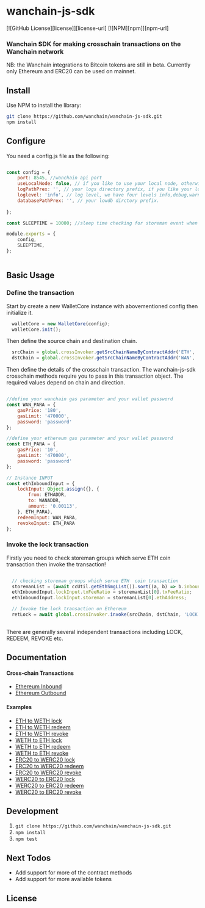 # wanchain-js-sdk

[![GitHub License][license]][license-url]
[![NPM][npm]][npm-url]

### Wanchain SDK for making crosschain transactions on the Wanchain network

NB: the Wanchain integrations to Bitcoin tokens are still in beta.
Currently only Ethereum and ERC20 can be used on mainnet.

## Install

Use NPM to install the library:

```bash
git clone https://github.com/wanchain/wanchain-js-sdk.git
npm install
```

## Configure

You need a config.js file as the following:

```javascript

const config = {
    port: 8545, //wanchain api port
    useLocalNode: false, // if you like to use your local node, otherwise please set to false
    logPathPrex: '', // your logs directory prefix, if you like your logs file under current directory just leave it blank.
    loglevel: 'info', // log level, we have four levels info,debug,warn and error.
    databasePathPrex: '', // your lowdb dirctory prefix.
    
};

const SLEEPTIME = 10000; //sleep time checking for storeman event when redeem

module.exports = {
    config,
    SLEEPTIME,
};



```

## Basic Usage

### Define the transaction

Start by create a new WalletCore instance with abovementioned config then initialize it.

```javascript
  walletCore = new WalletCore(config);
  walletCore.init();
```
Then define the source chain and destination chain.

```javascript
  srcChain = global.crossInvoker.getSrcChainNameByContractAddr('ETH', 'ETH');
  dstChain = global.crossInvoker.getSrcChainNameByContractAddr('WAN', 'WAN');
```

Then define the details of the crosschain transaction. The wanchain-js-sdk
crosschain methods require you to pass in this transaction object. The required
values depend on chain and direction.

```javascript

//define your wanchain gas parameter and your wallet password
const WAN_PARA = {
    gasPrice: '180',
    gasLimit: '470000',
    password: 'password'
};

//define your ethereum gas parameter and your wallet password
const ETH_PARA = {
    gasPrice: '10',
    gasLimit: '470000',
    password: 'password'
};

// Instance INPUT
const ethInboundInput = {
    lockInput: Object.assign({}, {
        from: ETHADDR,
        to: WANADDR,
        amount: '0.00113',
    }, ETH_PARA),
    redeemInput: WAN_PARA,
    revokeInput: ETH_PARA
};


```

### Invoke the lock transaction

Firstly you need to check storeman groups which serve ETH  coin transaction
then invoke the transaction!

```javascript

  // checking storeman groups which serve ETH  coin transaction
  storemanList = (await ccUtil.getEthSmgList()).sort((a, b) => b.inboundQuota - a.inboundQuota);
  ethInboundInput.lockInput.txFeeRatio = storemanList[0].txFeeRatio;
  ethInboundInput.lockInput.storeman = storemanList[0].ethAddress;

  // Invoke the lock transaction on Ethereum
  retLock = await global.crossInvoker.invoke(srcChain, dstChain, 'LOCK', ethInboundInput.lockInput);
    

```


There are generally several independent transactions including LOCK, REDEEM, REVOKE etc.

## Documentation

#### Cross-chain Transactions
- [Ethereum Inbound](docs/eth-inbound.md)
- [Ethereum Outbound](docs/eth-outbound.md)

#### Examples

- [ETH to WETH lock](examples/eth2weth-lock.js)
- [ETH to WETH redeem](examples/eth2weth-redeem.js)
- [ETH to WETH revoke](examples/eth2weth-revoke.js)
- [WETH to ETH lock](examples/weth2eth-lock.js)
- [WETH to ETH redeem](examples/weth2eth-redeem.js)
- [WETH to ETH revoke](examples/weth2eth-revoke.js)
- [ERC20 to WERC20 lock](examples/erc20tk2werc20tk-lock.js)
- [ERC20 to WERC20 redeem](examples/erc20tk2werc20tk-redeem.js)
- [ERC20 to WERC20 revoke](examples/erc20tk2werc20tk-revoke.js)
- [WERC20 to ERC20 lock](examples/werc20tk2erc20tk-lock.js)
- [WERC20 to ERC20 redeem](examples/werc20tk2erc20tk-lock.js-redeem.js)
- [WERC20 to ERC20 revoke](examples/werc20tk2erc20tk-revoke.js)
## Development

1. `git clone https://github.com/wanchain/wanchain-js-sdk.git`
2. `npm install`
3. `npm test`

## Next Todos
- Add support for more of the contract methods
- Add support for more available tokens

## License
